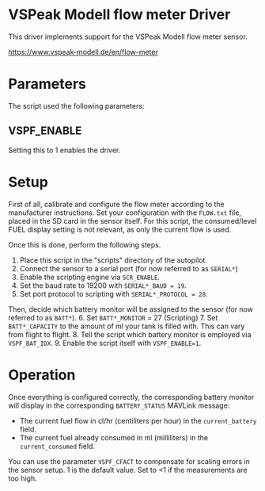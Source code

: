 # VSPeak Modell flow meter Driver

This driver implements support for the VSPeak Modell flow meter sensor.

https://www.vspeak-modell.de/en/flow-meter

# Parameters

The script used the following parameters:

## VSPF_ENABLE

Setting this to 1 enables the driver.

# Setup

First of all, calibrate and configure the flow meter according to the
manufacturer instructions. Set your configuration with the `FLOW.txt` file,
placed in the SD card in the sensor itself.
For this script, the consumed/level FUEL display setting is not relevant,
as only the current flow is used.

Once this is done, perform the following steps.

1. Place this script in the "scripts" directory of the autopilot.
2. Connect the sensor to a serial port (for now referred to as `SERIAL*`)
3. Enable the scripting engine via `SCR_ENABLE`.
4. Set the baud rate to 19200 with `SERIAL*_BAUD = 19`.
5. Set port protocol to scripting with `SERIAL*_PROTOCOL = 28`.

Then, decide which battery monitor will be assigned to the sensor (for now
referred to as `BATT*`).
6. Set `BATT*_MONITOR` = 27 (Scripting)
7. Set `BATT*_CAPACITY` to the amount of ml your tank is filled with. This can 
vary from flight to flight.
8. Tell the script which battery monitor is employed via `VSPF_BAT_IDX`.
9. Enable the script itself with `VSPF_ENABLE=1`.

# Operation

Once everything is configured correctly, the corresponding battery monitor
will display in the corresponding `BATTERY_STATUS` MAVLink message:
 - The current fuel flow in cl/hr (centiliters per hour) in the `current_battery` field.
 - The current fuel already consumed in ml (milliliters) in the `current_consumed` field.

You can use the parameter `VSPF_CFACT` to compensate for scaling errors in the
sensor setup. 1 is the default value. Set to <1 if the measurements are too high.
